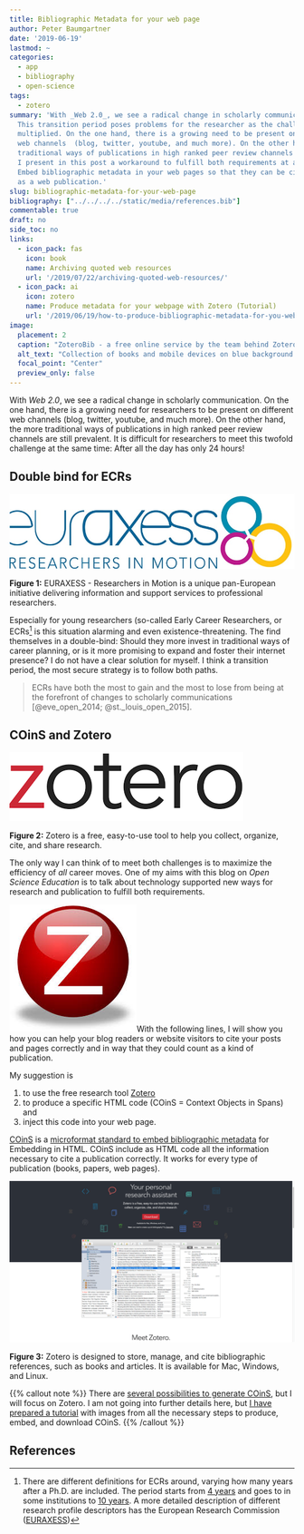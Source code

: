 ```yaml
---
title: Bibliographic Metadata for your web page
author: Peter Baumgartner
date: '2019-06-19'
lastmod: ~
categories:
  - app
  - bibliography
  - open-science
tags:
  - zotero
summary: 'With _Web 2.0_, we see a radical change in scholarly communication.
  This transition period poses problems for the researcher as the challenges have
  multiplied. On the one hand, there is a growing need to be present on different
  web channels  (blog, twitter, youtube, and much more). On the other hand, the more
  traditional ways of publications in high ranked peer review channels are still prevalent.
  I present in this post a workaround to fulfill both requirements at a certain level:
  Embed bibliographic metadata in your web pages so that they can be cited and count
  as a web publication.'
slug: bibliographic-metadata-for-your-web-page
bibliography: ["../../../../static/media/references.bib"]
commentable: true
draft: no
side_toc: no
links:
  - icon_pack: fas
    icon: book
    name: Archiving quoted web resources
    url: '/2019/07/22/archiving-quoted-web-resources/'
  - icon_pack: ai
    icon: zotero
    name: Produce metadata for your webpage with Zotero (Tutorial)
    url: '/2019/06/19/how-to-produce-bibliographic-metadata-for-you-web-page/'
image:
  placement: 2    
  caption: "ZoteroBib - a free online service by the team behind Zotero"
  alt_text: "Collection of books and mobile devices on blue background with a white header 'Cite anything'."
  focal_point: "Center"
  preview_only: false
---
```


With *Web 2.0*, we see a radical change in scholarly communication. On the one hand, there is a growing need for researchers to be present on different web channels (blog, twitter, youtube, and much more). On the other hand, the more traditional ways of publications in high ranked peer review channels are still prevalent. It is difficult for researchers to meet this twofold challenge at the same time: After all the day has only 24 hours!

## Double bind for ECRs

[<img src="images/Logo-Euraxess-min.jpg" alt="EUROAXESS log" class="border shadow"/>](https://euraxess.ec.europa.eu/)

<figcaption>

**Figure 1:** EURAXESS - Researchers in Motion is a unique pan-European initiative delivering information and support services to professional researchers.

</figcaption>

Especially for young researchers (so-called Early Career Researchers, or ECRs[^1] is this situation alarming and even existence-threatening. The find themselves in a double-bind: Should they more invest in traditional ways of career planning, or is it more promising to expand and foster their internet presence? I do not have a clear solution for myself. I think a transition period, the most secure strategy is to follow both paths.

> ECRs have both the most to gain and the most to lose from being at the forefront of changes to scholarly communications \[@eve\_open\_2014; @st.\_louis\_open\_2015\].

## COinS and Zotero

[<img src="images/zotero-logo-long.png" alt="Logo Zotero" class="border shadow"/>](https://www.zotero.org/)

<figcaption>

**Figure 2:** Zotero is a free, easy-to-use tool to help you collect, organize, cite, and share research.

</figcaption>

The only way I can think of to meet both challenges is to maximize the efficiency of *all* career moves. One of my aims with this blog on *Open Science Education* is to talk about technology supported new ways for research and publication to fulfill both requirements.

[<img src="images/zotero-logo-round-min.jpeg" alt="Logo Zotoro" class="floatright"/>](https://www.zotero.org/)With the following lines, I will show you how you can help your blog readers or website visitors to cite your posts and pages correctly and in way that they could count as a kind of publication.

My suggestion is

1.  to use the free research tool [Zotero](https://www.zotero.org/)
2.  to produce a specific HTML code (COinS = Context Objects in Spans) and
3.  inject this code into your web page.

[COinS](https://en.wikipedia.org/wiki/COinS) is a [microformat standard to embed bibliographic metadata](https://www.univie.ac.at/elib/index.php?title=COinS_Microfromat_Bibliographic_Metadata_for_Embedding_in_HTML) for Embedding in HTML. COinS include as HTML code all the information necessary to cite a publication correctly. It works for every type of publication (books, papers, web pages).

[<img src="images/zotero-startpage-min.png" alt="Zotero Start Page" class="border shadow"/>](https://www.zotero.org/)

<figcaption>

**Figure 3:** Zotero is designed to store, manage, and cite bibliographic references, such as books and articles. It is available for Mac, Windows, and Linux.

</figcaption>

{{% callout note %}} There are [several possibilities to generate COinS](https://en.wikipedia.org/wiki/COinS#Client_tools), but I will focus on Zotero. I am not going into further details here, but [I have prepared a tutorial](2019/06/19/how-to-produce-bibliographic-metadata-for-you-web-page/) with images from all the necessary steps to produce, embed, and download COinS. {{% /callout %}}

## References

<span class="Z3988" title="url_ver=Z39.88-2004&amp;ctx_ver=Z39.88-2004&amp;rfr_id=info%3Asid%2Fzotero.org%3A2&amp;rft_val_fmt=info%3Aofi%2Ffmt%3Akev%3Amtx%3Adc&amp;rft.type=blogPost&amp;rft.title=Bibliographic%20Metadata%20for%20your%20web%20page&amp;rft.source=Thought%20splinters&amp;rft.rights=CC%20BY-SA%204.0&amp;rft.description=With%20_Web%202.0_,%20we%20see%20a%20radical%20change%20in%20scholarly%20communication.%20This%20transition%20period%20poses%20problems%20for%20the%20researcher%20as%20the%20challenges%20have%20multiplied.%20On%20the%20one%20hand,%20there%20is%20a%20growing%20need%20to%20be%20present%20on%20different%20web%20channels%20%20(blog,%20twitter,%20youtube,%20and%20much%20more).%20On%20the%20other%20hand,%20the%20more%20traditional%20ways%20of%20publications%20in%20high%20ranked%20peer%20review%20channels%20are%20still%20prevalent.%20I%20present%20in%20this%20post%20a%20workaround%20to%20fulfill%20both%20requirements%20at%20a%20certain%20level:%20Embed%20bibliographic%20metadata%20in%20your%20web%20pages%20so%20that%20they%20can%20be%20cited%20and%20count%20as%20a%20web%20publication.&amp;rft.identifier=https%3A%2F%2Fnotes.peter-baumgartner.net%2F2019%2F06%2F19%2Fbibliographic-metadata-for-your-web-page&amp;rft.aufirst=Peter&amp;rft.aulast=Baumgartner&amp;rft.au=Peter%20Baumgartner&amp;rft.date=2019-06-19&amp;rft.language=en"></span>

[^1]: There are different definitions for ECRs around, varying how many years after a Ph.D. are included. The period starts from [4 years](https://blog.jobs.ac.uk/all-things-research/phd-ecr/) and goes to in some institutions to [10 years](https://blog.soton.ac.uk/athenaswan/ecrs/what-is-an-ecr/). A more detailed description of different research profile descriptors has the European Research Commission ([EURAXESS](https://euraxess.ec.europa.eu/europe/career-development/training-researchers/research-profiles-descriptors))
